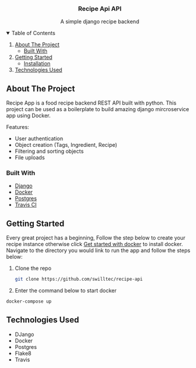 <!-- PROJECT LOGO -->
<br />
<p align="center">
 
  <h3 align="center">Recipe Api API</h3>

  <p align="center">
    A simple django recipe backend
    <br />
  </p>
</p>



<!-- TABLE OF CONTENTS -->
<details open="open">
  <summary>Table of Contents</summary>
  <ol>
    <li>
      <a href="#about-the-project">About The Project</a>
      <ul>
        <li><a href="#built-with">Built With</a></li>
      </ul>
    </li>
    <li>
      <a href="#getting-started">Getting Started</a>
      <ul>
        <li><a href="#installation">Installation</a></li>
      </ul>
    </li>
    <li><a href="#usage">Technologies Used</a></li>

  </ol>
</details>



<!-- ABOUT THE PROJECT -->
## About The Project

Recipe App is a food recipe backend REST API built with python. This project can be used as a boilerplate to build amazing django mircroservice app using Docker. 

Features:
* User authentication
* Object creation (Tags, Ingredient, Recipe)
* Filtering and sorting objects
* File uploads



### Built With

* [Django](https://www.djangoproject.com/)
* [Docker](https://www.docker.com/)
* [Postgres](https://www.postgresql.org/)
* [Travis CI](https://travis-ci.org/)



<!-- GETTING STARTED -->
## Getting Started

Every great project has a beginning, Follow the step below to create your recipe instance otherwise click [Get started with docker](https://www.docker.com/get-started) to install docker. Navigate to the directory you would link to run the app and follow the steps below: 


1. Clone the repo
   ```sh
   git clone https://github.com/swilltec/recipe-api
   ```
2. Enter the command below to start docker
  ```sh
  docker-compose up
  ```


## Technologies Used

- DJango
- Docker
- Postgres
- Flake8
- Travis